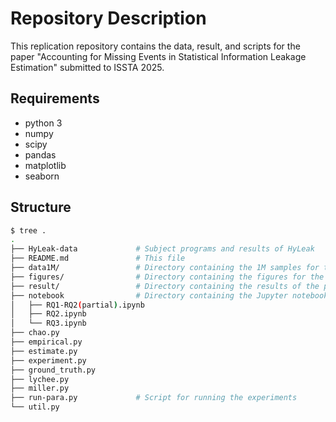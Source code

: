 # Repository Description

This replication repository contains the data, result, and scripts for the paper "Accounting for Missing Events in Statistical Information Leakage Estimation" submitted to ISSTA 2025.

## Requirements

- python 3
- numpy
- scipy
- pandas
- matplotlib
- seaborn

## Structure

```bash
$ tree .
.
├── HyLeak-data             # Subject programs and results of HyLeak
├── README.md               # This file
├── data1M/                 # Directory containing the 1M samples for the ground truth
├── figures/                # Directory containing the figures for the paper
├── result/                 # Directory containing the results of the proposed estimator
├── notebook                # Directory containing the Jupyter notebooks for the paper
│   ├── RQ1-RQ2(partial).ipynb
│   ├── RQ2.ipynb
│   └── RQ3.ipynb
├── chao.py
├── empirical.py
├── estimate.py
├── experiment.py
├── ground_truth.py
├── lychee.py
├── miller.py
├── run-para.py             # Script for running the experiments
└── util.py
```
